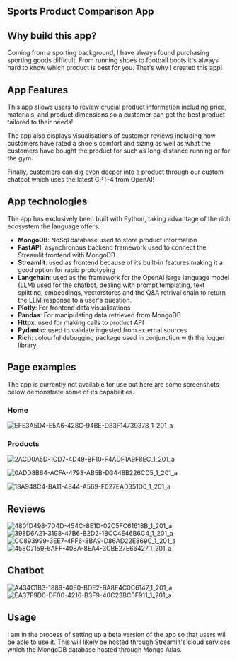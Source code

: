 ## Sports Product Comparison App

## Why build this app?

Coming from a sporting background, I have always found purchasing sporting goods difficult. From running shoes to football boots it's always hard to know which product is best for you. That's why I created this app!

## App Features

This app allows users to review crucial product information including price, materials, and product dimensions so a customer can get the best
product tailored to their needs!

The app also displays visualisations of customer reviews including how 
customers have rated a shoe's comfort and sizing as well as what the customers have bought the product for such as long-distance running or for the gym.

Finally, customers can dig even deeper into a product through our
custom chatbot which uses the latest GPT-4 from OpenAI!


## App technologies

The app has exclusively been built with Python, taking advantage of the rich ecosystem the language offers. 

- **MongoDB**: NoSql database used to store product information
- **FastAPI**: asynchronous backend framework used to connect the Streamlit frontend with MongoDB
- **Streamlit**: used as frontend because of its built-in features making it a good option for rapid prototyping
- **Langchain**: used as the framework for the OpenAI large language model (LLM) used for the chatbot, dealing with prompt templating, text splitting, embeddings, vectorstores and the Q&A retrival chain to return the LLM response to a user's question.
- **Plotly**: For frontend data visualisations
- **Pandas**: For manipulating data retrieved from MongoDB
- **Httpx**: used for making calls to product API
- **Pydantic**: used to validate ingested from external sources
- **Rich**: colourful debugging package used in conjunction with the logger library

## Page examples
The app is currently not available for use but here are some screenshots below demonstrate some of its capabilities.

### Home 
![EFE3A5D4-E5A6-428C-94BE-D83F14739378_1_201_a](https://github.com/chonalchendo/API_project/assets/110059232/49bf24b3-1f23-4c20-8576-3fbc485e5366)


### Products

![2ACD0A5D-1CD7-4D49-BF10-F4ADF1A9F8EC_1_201_a](https://github.com/chonalchendo/API_project/assets/110059232/e3ac01ed-cbcd-4f56-b276-d2705318acf6)

![0ADD8B64-ACFA-4793-AB5B-D3448B226CD5_1_201_a](https://github.com/chonalchendo/API_project/assets/110059232/3f31bb4f-75e5-43a3-a59b-220e14c216f0)

![18A948C4-BA11-4844-A569-F027EAD351D0_1_201_a](https://github.com/chonalchendo/API_project/assets/110059232/47a99492-2354-40a7-b351-087370757b51)

## Reviews
![4801D498-7D4D-454C-8E1D-02C5FC61618B_1_201_a](https://github.com/chonalchendo/API_project/assets/110059232/da1a7afc-fd8a-4d30-b46b-a84b4f585164)
![398D6A21-3198-47B6-B2D2-1BCC4E46B6C4_1_201_a](https://github.com/chonalchendo/API_project/assets/110059232/f16ee6f0-25de-4ecd-94c0-a76ced7c3a92)
![CC893999-3EE7-4FF6-8BA9-D86AD22E869C_1_201_a](https://github.com/chonalchendo/API_project/assets/110059232/bd5b773a-4955-4d7f-be2c-a080ba9efeb7)
![458C7159-6AFF-408A-8EA4-3CBE27E66427_1_201_a](https://github.com/chonalchendo/API_project/assets/110059232/bdf6df39-ee18-4e3f-85dc-98ee25bf57b3)

## Chatbot
![A434C1B3-1889-40E0-BDE2-BA8F4C0C6147_1_201_a](https://github.com/chonalchendo/API_project/assets/110059232/274a85b2-76a5-43a5-9ec6-c2b8b5c776ae)
![EA37F9D0-DF00-4216-B3F9-40C23BC0F911_1_201_a](https://github.com/chonalchendo/API_project/assets/110059232/5d45ef3e-c81f-499e-adfe-3b1ffea575c5)


## Usage

I am in the process of setting up a beta version of the app so that users
will be able to use it. This will likely be hosted through Streamlit's cloud services which the MongoDB database hosted through Mongo Atlas.

